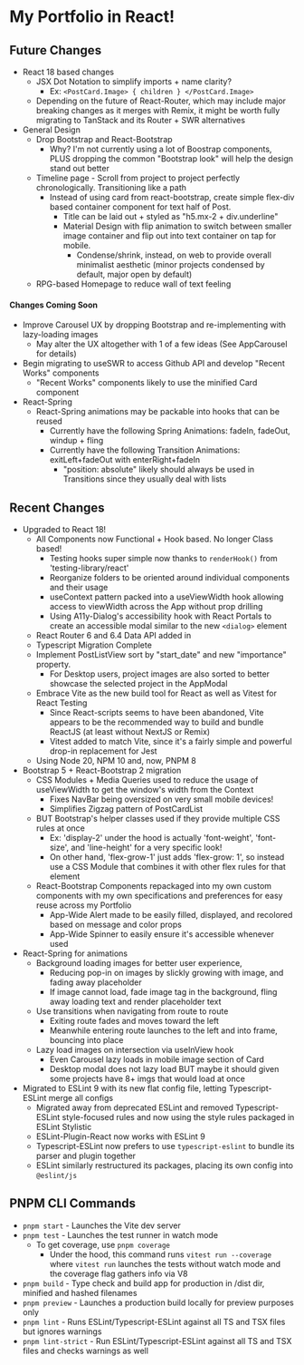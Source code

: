 # My Portfolio in React!

## Future Changes
- React 18 based changes
  - JSX Dot Notation to simplify imports + name clarity?
    - Ex: `<PostCard.Image> { children } </PostCard.Image>`
  - Depending on the future of React-Router, which may include major breaking changes
  as it merges with Remix, it might be worth fully migrating to TanStack and its Router + SWR alternatives
- General Design
  - Drop Bootstrap and React-Bootstrap
    - Why? I'm not currently using a lot of Boostrap components, PLUS dropping the common "Bootstrap look" will help
    the design stand out better
  - Timeline page - Scroll from project to project perfectly chronologically. Transitioning like a path
    - Instead of using card from react-bootstrap, create simple flex-div based container component for text half of Post.
      - Title can be laid out + styled as "h5.mx-2 + div.underline"
      - Material Design with flip animation to switch between smaller image container and flip out into text container on tap for mobile.
        - Condense/shrink, instead, on web to provide overall minimalist aesthetic (minor projects condensed by default, major open by default)
  - RPG-based Homepage to reduce wall of text feeling

#### Changes Coming Soon
- Improve Carousel UX by dropping Bootstrap and re-implementing with lazy-loading images
  - May alter the UX altogether with 1 of a few ideas (See AppCarousel for details)
- Begin migrating to useSWR to access Github API and develop "Recent Works" components
  - "Recent Works" components likely to use the minified Card component
- React-Spring
  - React-Spring animations may be packable into hooks that can be reused
    - Currently have the following Spring Animations: fadeIn, fadeOut, windup + fling
    - Currently have the following Transition Animations: exitLeft+fadeOut with enterRight+fadeIn
      - "position: absolute" likely should always be used in Transitions since they usually deal with lists

## Recent Changes
- Upgraded to React 18!
  - All Components now Functional + Hook based. No longer Class based!
    - Testing hooks super simple now thanks to `renderHook()` from 'testing-library/react'
    - Reorganize folders to be oriented around individual components and their usage
    - useContext pattern packed into a useViewWidth hook allowing access to viewWidth across the App without prop drilling
    - Using A11y-Dialog's accessibility hook with React Portals to create an accessible modal similar to the new `<dialog>` element
  - React Router 6 and 6.4 Data API added in
  - Typescript Migration Complete
  - Implement PostListView sort by "start_date" and new "importance" property. 
    - For Desktop users, project images are also sorted to better showcase the selected project in the AppModal
  - Embrace Vite as the new build tool for React as well as Vitest for React Testing
    - Since React-scripts seems to have been abandoned, Vite appears to be the recommended way to build and bundle ReactJS (at least without NextJS or Remix)
    - Vitest added to match Vite, since it's a fairly simple and powerful drop-in replacement for Jest
  - Using Node 20, NPM 10 and, now, PNPM 8
- Bootstrap 5 + React-Bootstrap 2 migration
  - CSS Modules + Media Queries used to reduce the usage of useViewWidth to get the window's width from the Context
    - Fixes NavBar being oversized on very small mobile devices!
    - Simplifies Zigzag pattern of PostCardList
  - BUT Bootstrap's helper classes used if they provide multiple CSS rules at once
    - Ex: 'display-2' under the hood is actually 'font-weight', 'font-size', and 'line-height' for a very specific look!
    - On other hand, 'flex-grow-1' just adds 'flex-grow: 1', so instead use a CSS Module that combines it with other flex rules for that element
  - React-Bootstrap Components repackaged into my own custom components with my own specifications and preferences for easy reuse across my Portfolio
    - App-Wide Alert made to be easily filled, displayed, and recolored based on message and color props
    - App-Wide Spinner to easily ensure it's accessible whenever used
- React-Spring for animations
  - Background loading images for better user experience, 
    - Reducing pop-in on images by slickly growing with image, and fading away placeholder
    - If image cannot load, fade image tag in the background, fling away loading text and render placeholder text
  - Use transitions when navigating from route to route
    - Exiting route fades and moves toward the left
    - Meanwhile entering route launches to the left and into frame, bouncing into place
  - Lazy load images on intersection via useInView hook
    - Even Carousel lazy loads in mobile image section of Card
    - Desktop modal does not lazy load BUT maybe it should given some projects have 8+ imgs that would load at once
- Migrated to ESLint 9 with its new flat config file, letting Typescript-ESLint merge all configs
  - Migrated away from deprecated ESLint and removed Typescript-ESLint style-focused rules and
  now using the style rules packaged in ESLint Stylistic
  - ESLint-Plugin-React now works with ESLint 9
  - Typescript-ESLint now prefers to use `typescript-eslint` to bundle its parser and plugin together
  - ESLint similarly restructured its packages, placing its own config into `@eslint/js`

## PNPM CLI Commands
- `pnpm start` - Launches the Vite dev server
- `pnpm test` - Launches the test runner in watch mode
  - To get coverage, use `pnpm coverage`
    - Under the hood, this command runs `vitest run --coverage` where `vitest run` launches the tests without watch mode and
    the coverage flag gathers info via V8
- `pnpm build` - Type check and build app for production in /dist dir, minified and hashed filenames
- `pnpm preview` - Launches a production build locally for preview purposes only
- `pnpm lint` - Runs ESLint/Typescript-ESLint against all TS and TSX files but ignores warnings
- `pnpm lint-strict` - Run ESLint/Typescript-ESLint against all TS and TSX files and checks warnings as well
